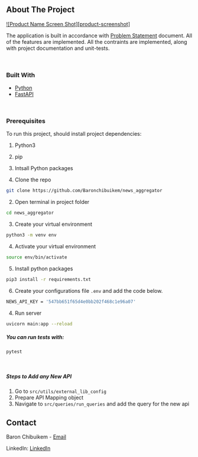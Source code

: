 ## About The Project

[![Product Name Screen Shot][product-screenshot]](#about-the-project)

The application is built in accordance with <a href="https://github.com/meddyco/Backend-Assignment">Problem Statement</a> document. All of the features are implemented. All the contraints are implemented, along with project documentation and unit-tests.

<br>

### Built With

- [Python](http://python.org/)
- [FastAPI](https://fastapi.tiangolo.com/)

<br>

### Prerequisites

To run this project, should install project dependencies:

1. Python3
2. pip
3. Intsall Python packages

4. Clone the repo

```sh
git clone https://github.com/Baronchibuikem/news_aggregator
```

2. Open terminal in project folder

```sh
cd news_aggregator
```

3. Create your virtual environment

```sh
python3 -m venv env
```

4. Activate your virtual environment

```sh
source env/bin/activate
```

5. Install python packages

```sh
pip3 install -r requirements.txt
```

6. Create your configurations file `.env` and add the code below.

```sh
NEWS_API_KEY = '547bb651f65d4e0bb202f468c1e96a07'
```

4. Run server

```sh
uvicorn main:app --reload
```

##### You can run tests with:

```sh
pytest
```

<br>

##### Steps to Add any New API

1. Go to `src/utils/external_lib_config`
2. Prepare API Mapping object
3. Navigate to `src/queries/run_queries` and add the query for the new api

<!-- CONTACT -->

## Contact

Baron Chibuikem - [Email](baronchibuike@gmail.com)

LinkedIn: [LinkedIn](https://www.linkedin.com/in/anozie-u-chibuikem)
